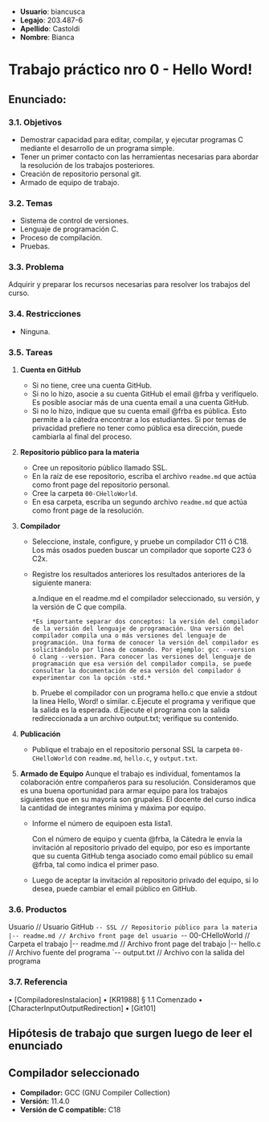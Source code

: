 - **Usuario**: biancusca
- **Legajo**: 203.487-6
- **Apellido**: Castoldi
- **Nombre**: Bianca
# Trabajo práctico nro 0 - Hello Word!
## **Enunciado**:
### 3.1. Objetivos
- Demostrar capacidad para editar, compilar, y ejecutar programas C mediante el desarrollo de un programa simple.
- Tener un primer contacto con las herramientas necesarias para abordar la resolución de los trabajos posteriores.
- Creación de repositorio personal git.
- Armado de equipo de trabajo.

### 3.2. Temas
- Sistema de control de versiones.
- Lenguaje de programación C.
- Proceso de compilación.
- Pruebas.

### 3.3. Problema
Adquirir y preparar los recursos necesarias para resolver los trabajos del curso.

### 3.4. Restricciones
- Ninguna.

### 3.5. Tareas
1. **Cuenta en GitHub**
   - Si no tiene, cree una cuenta GitHub.
   - Si no lo hizo, asocie a su cuenta GitHub el email @frba y verifíquelo. Es
posible asociar más de una cuenta email a una cuenta GitHub.
   - Si no lo hizo, indique que su cuenta email @frba es pública. Esto permite
a la cátedra encontrar a los estudiantes. Si por temas de privacidad
prefiere no tener como pública esa dirección, puede cambiarla al final del
proceso.
2. **Repositorio público para la materia**
   - Cree un repositorio público llamado SSL.
   - En la raíz de ese repositorio, escriba el archivo `readme.md` que actúa como front page del repositorio personal.
   - Cree la carpeta `00-CHelloWorld`.
   - En esa carpeta, escriba un segundo archivo `readme.md` que actúa como front page de la resolución.
3. **Compilador**
   - Seleccione, instale, configure, y pruebe un compilador C11 ó C18. Los
más osados pueden buscar un compilador que soporte C23 ó C2x.
   - Registre los resultados anteriores los resultados anteriores de la siguiente manera:
     
     a.Indique en el readme.md el compilador seleccionado, su versión, y la
versión de C que compila.

         *Es importante separar dos conceptos: la versión del compilador de la versión del lenguaje de programación. Una versión del compilador compila una o más versiones del lenguaje de programación. Una forma de conocer la versión del compilador es solicitándolo por línea de comando. Por ejemplo: gcc --version ó clang --version. Para conocer las versiones del lenguaje de programación que esa versión del compilador compila, se puede consultar la documentación de esa versión del compilador ó experimentar con la opción -std.*


     b. Pruebe el compilador con un programa hello.c que envie a stdout la linea Hello, Word! o similar.
     c.Ejecute el programa y verifique que la salida es la esperada.
     d.Ejecute el programa con la salida redireccionada a un archivo output.txt; verifique su contenido.

4. **Publicación**
   - Publique el trabajo en el repositorio personal SSL la carpeta `00-CHelloWorld` con `readme.md`, `hello.c`, y `output.txt`.
5. **Armado de Equipo**
   Aunque el trabajo es individual, fomentamos la colaboración entre
compañeros para su resolución. Consideramos que es una buena
oportunidad para armar equipo para los trabajos siguientes que en su mayoría
son grupales. El docente del curso indica la cantidad de integrantes mínima
y máxima por equipo.

   - Informe el número de equipoen esta lista1.

     Con el número de equipo y cuenta @frba, la Cátedra le envía la invitación
al repositorio privado del equipo, por eso es importante que su cuenta
GitHub tenga asociado como email público su email @frba, tal como indica
el primer paso.
   - Luego de aceptar la invitación al repositorio privado del equipo, si lo desea,
puede cambiar el email público en GitHub.

### 3.6. Productos
Usuario // Usuario GitHub
`-- SSL // Repositorio público para la materia
 |-- readme.md // Archivo front page del usuario
 `-- 00-CHelloWorld // Carpeta el trabajo
 |-- readme.md // Archivo front page del trabajo
 |-- hello.c // Archivo fuente del programa
 `-- output.txt // Archivo con la salida del programa

 ### 3.7. Referencia
• [CompiladoresInstalacion]
• [KR1988] § 1.1 Comenzado
• [CharacterInputOutputRedirection]
• [Git101]

## Hipótesis de trabajo que surgen luego de leer el enunciado

## Compilador seleccionado

- **Compilador:** GCC (GNU Compiler Collection)
- **Versión:** 11.4.0
- **Versión de C compatible:** C18

